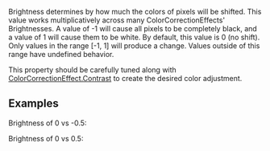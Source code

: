 Brightness determines by how much the colors of pixels will be shifted. This value works multiplicatively across many ColorCorrectionEffects' Brightnesses. A value of -1 will cause all pixels to be completely black, and a value of 1 will cause them to be white. By default, this value is 0 (no shift). Only values in the range [-1, 1] will produce a change. Values outside of this range have undefined behavior.

This property should be carefully tuned along with [ColorCorrectionEffect.Contrast](https://developer.roblox.com/api-reference/property/ColorCorrectionEffect/Contrast) to create the desired color adjustment.

## Examples

Brightness of 0 vs -0.5:

Brightness of 0 vs 0.5:

[1]: https://images.contentstack.io/v3/assets/bltc2ad39afa86662c8/bltc3deedcf50c436da/5b2db585fda2af4e7866ab7d/Brightness0.png

[2]: https://images.contentstack.io/v3/assets/bltc2ad39afa86662c8/blt324e99d2306fbe66/5b3fd07bd0af7f6e0ba49a5b/Brightness-0.5.png

[3]: https://images.contentstack.io/v3/assets/bltc2ad39afa86662c8/blt82ebfb4a8ad69539/5b3fd082d873a86d0baed76b/Brightness0.5.png